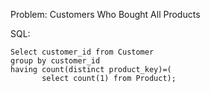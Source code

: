Problem: Customers Who Bought All Products

SQL:

```
Select customer_id from Customer
group by customer_id
having count(distinct product_key)=(
       select count(1) from Product);
       
```
